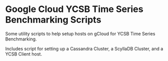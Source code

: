 # Google Cloud YCSB Time Series Benchmarking Scripts

Some utility scripts to help setup hosts on gCloud for YCSB Time Series Benchmarking.

Includes script for setting up a Cassandra Cluster, a ScyllaDB Cluster, and a YCSB Client host.
